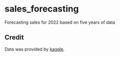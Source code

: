# sales_forecasting
Forecasting sales for 2022 based on five years of data


Credit
---------
Data was provided by [kaggle](https://kaggle.com/competitions/playground-series-s3e19).